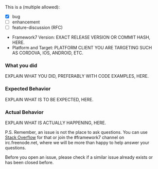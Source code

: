 This is a (multiple allowed):
* [x] bug
* [ ] enhancement
* [ ] feature-discussion (RFC)

* Framework7 Version: EXACT RELEASE VERSION OR COMMIT HASH, HERE.
* Platform and Target: PLATFORM CLIENT YOU ARE TARGETING SUCH AS CORDOVA, IOS, ANDROID, ETC.

### What you did
EXPLAIN WHAT YOU DID, PREFERABLY WITH CODE EXAMPLES, HERE.

### Expected Behavior
EXPLAIN WHAT IS TO BE EXPECTED, HERE.

### Actual Behavior
EXPLAIN WHAT IS ACTUALLY HAPPENING, HERE.

P.S. Remember, an issue is not the place to ask questions. You can use [Stack Overflow](http://stackoverflow.com/questions/tagged/framework7)
for that or join the #framework7 channel on irc.freenode.net, where we will be more
than happy to help answer your questions.

Before you open an issue, please check if a similar issue already exists or has been closed before.
